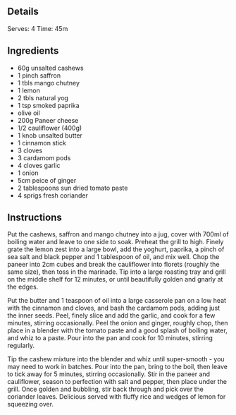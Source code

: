 ## Details

Serves: 4
Time: 45m

## Ingredients

- 60g unsalted cashews
- 1 pinch saffron
- 1 tbls mango chutney
- 1 lemon
- 2 tbls natural yog
- 1 tsp smoked paprika
- olive oil
- 200g Paneer cheese
- 1/2 cauliflower (400g)
- 1 knob unsalted butter
- 1 cinnamon stick
- 3 cloves
- 3 cardamom pods
- 4 cloves garlic
- 1 onion
- 5cm peice of ginger
- 2 tablespoons sun dried tomato paste
- 4 sprigs fresh coriander

## Instructions
Put the cashews, saffron and mango chutney into a jug, cover with 700ml of
boiling water and leave to one side to soak. Preheat the grill to high. Finely grate
the lemon zest into a large bowl, add the yoghurt, paprika, a pinch of sea salt and
black pepper and 1 tablespoon of oil, and mix well. Chop the paneer into 2cm
cubes and break the cauliflower into florets (roughly the same size), then toss
in the marinade. Tip into a large roasting tray and grill on the middle shelf for
12 minutes, or until beautifully golden and gnarly at the edges.

Put the butter and 1 teaspoon of oil into a large casserole pan on a low heat with
the cinnamon and cloves, and bash the cardamom pods, adding just the inner
seeds. Peel, finely slice and add the garlic, and cook for a few minutes, stirring
occasionally. Peel the onion and ginger, roughly chop, then place in a blender
with the tomato paste and a good splash of boiling water, and whiz to a paste.
Pour into the pan and cook for 10 minutes, stirring regularly.

Tip the cashew mixture into the blender and whiz until super-smooth - you may
need to work in batches. Pour into the pan, bring to the boil, then leave to tick
away for 5 minutes, stirring occasionally. Stir in the paneer and cauliflower, season
to perfection with salt and pepper, then place under the grill. Once golden and
bubbling, stir back through and pick over the coriander leaves.
Delicious served with fluffy rice and wedges of lemon for squeezing over.

